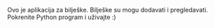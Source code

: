 Ovo je aplikacija za bilješke. Bilješke su mogu dodavati i pregledavati. Pokrenite Python program i uživajte :)
